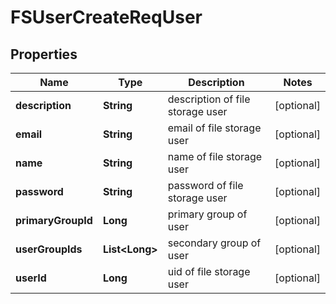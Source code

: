 # FSUserCreateReqUser

## Properties
Name | Type | Description | Notes
------------ | ------------- | ------------- | -------------
**description** | **String** | description of file storage user |  [optional]
**email** | **String** | email of file storage user |  [optional]
**name** | **String** | name of file storage user |  [optional]
**password** | **String** | password of file storage user |  [optional]
**primaryGroupId** | **Long** | primary group of user |  [optional]
**userGroupIds** | **List&lt;Long&gt;** | secondary group of user |  [optional]
**userId** | **Long** | uid of file storage user |  [optional]
